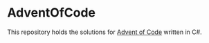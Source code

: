 # AdventOfCode

This repository holds the solutions for [Advent of Code](https://adventofcode.com/) written in C#.
